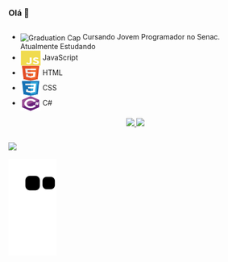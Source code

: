 ### Olá 👋
##

- <img align="center" src="https://raw.githubusercontent.com/Tarikul-Islam-Anik/Animated-Fluent-Emojis/master/Emojis/Objects/Graduation%20Cap.png" alt="Graduation Cap" width="25" height="25" /> Cursando Jovem Programador no Senac.
<br> Atualmente Estudando <br>
- <img align="center" alt="Djonathan-Js" height="30" width="40" src="https://raw.githubusercontent.com/devicons/devicon/master/icons/javascript/javascript-plain.svg"> JavaScript
- <img align="center" alt="Djonathan-HTML" height="30" width="40" src="https://raw.githubusercontent.com/devicons/devicon/master/icons/html5/html5-original.svg"> HTML
- <img align="center" alt="Djonathan-CSS" height="30" width="40" src="https://raw.githubusercontent.com/devicons/devicon/master/icons/css3/css3-original.svg"> CSS
- <img align="center" alt="Djonathan-Csharp" height="30" width="40" src="https://raw.githubusercontent.com/devicons/devicon/master/icons/csharp/csharp-original.svg"> C#

<div align="center">
  <a href="https://github.com/rafaballerini">
  <img height="180em" src="https://github-readme-stats.vercel.app/api?username=Djonathan99&show_icons=true&theme=tokyonight&include_all_commits=true&count_private=true"/>
  <img height="180em" src="https://github-readme-stats.vercel.app/api/top-langs/?username=Djonathan99&layout=compact&langs_count=7&theme=tokyonight"/>
</div>
  
  ##
<div>
    <a href="https://www.linkedin.com/in/djonathan-nicoletti-3b7140180/" target="_blank"><img src="https://img.shields.io/badge/-LinkedIn-%230077B5?style=for-the-badge&logo=linkedin&logoColor=white" target="_blank"></a> 
<div/>
  
![Snake animation](https://github.com/Djonathan99/Djonathan99/blob/output/github-contribution-grid-snake.svg)

